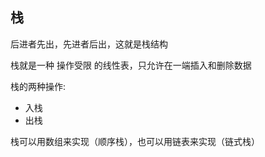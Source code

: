 ## 栈

后进者先出，先进者后出，这就是栈结构

栈就是一种 操作受限 的线性表，只允许在一端插入和删除数据

栈的两种操作:
- 入栈
- 出栈

栈可以用数组来实现（顺序栈），也可以用链表来实现（链式栈）

